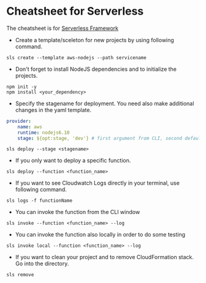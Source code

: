 # Cheatsheet for Serverless

The cheatsheet is for [Serverless Framework](https://serverless.com/)

* Create a template/sceleton for new projects by using following command.

``` 
sls create --template aws-nodejs --path servicename
``` 

* Don't forget to install NodeJS dependencies and to initialize the projects.

``` 
npm init -y
npm install <your_dependency>
``` 

* Specify the stagename for deployment. You need also make additional changes in the yaml template.

```yaml
provider:
    name: aws
    runtime: nodejs6.10
    stage: ${opt:stage, 'dev'} # first argument from CLI, second default
``` 

``` 
sls deploy --stage <stagename>
``` 

* If you only want to deploy a specific function.

``` 
sls deploy --function <function_name>
``` 

* If you want to see Cloudwatch Logs directly in your terminal, use following command.

```
sls logs -f functionName
``` 

* You can invoke the function from the CLI window

```
sls invoke --function <function_name> --log
```

* You can invoke the function also locally in order to do some testing

``` 
sls invoke local --function <function_name> --log
``` 

* If you want to clean your project and to remove CloudFormation stack. Go into the directory.

``` 
sls remove
``` 
